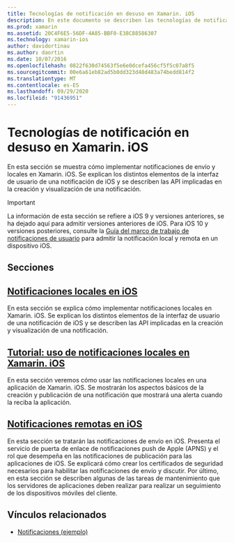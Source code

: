 ```yaml
---
title: Tecnologías de notificación en desuso en Xamarin. iOS
description: En este documento se describen las tecnologías de notificación de iOS que han quedado en desuso en favor del marco de trabajo de notificaciones de usuario, introducidos en iOS 10.
ms.prod: xamarin
ms.assetid: 20C4F6E5-56DF-4A85-BBF0-E38C88586307
ms.technology: xamarin-ios
author: davidortinau
ms.author: daortin
ms.date: 10/07/2016
ms.openlocfilehash: 0822f630d74563f5e6e0dcefa456cf5f5c07a8f5
ms.sourcegitcommit: 00e6a61eb82ad5b0dd323d48d483a74bedd814f2
ms.translationtype: MT
ms.contentlocale: es-ES
ms.lasthandoff: 09/29/2020
ms.locfileid: "91436951"
---
```

# <a name="deprecated-notification-technologies-in-xamarinios"></a>Tecnologías de notificación en desuso en Xamarin. iOS

En esta sección se muestra cómo implementar notificaciones de envío y locales en Xamarin. iOS. Se explican los distintos elementos de la interfaz de usuario de una notificación de iOS y se describen las API implicadas en la creación y visualización de una notificación.

> [!IMPORTANT]
> La información de esta sección se refiere a iOS 9 y versiones anteriores, se ha dejado aquí para admitir versiones anteriores de iOS. Para iOS 10 y versiones posteriores, consulte la [Guía del marco de trabajo de notificaciones de usuario](~/ios/platform/user-notifications/index.md) para admitir la notificación local y remota en un dispositivo iOS.

## <a name="sections"></a>Secciones

<a name="Local Notifications In iOS"></a>

## <a name="local-notifications-in-ios"></a>[Notificaciones locales en iOS](local-notifications-in-ios.md)

En esta sección se explica cómo implementar notificaciones locales en Xamarin. iOS. Se explican los distintos elementos de la interfaz de usuario de una notificación de iOS y se describen las API implicadas en la creación y visualización de una notificación.

<a name="Local Notifications Walkthrough"></a>

## <a name="walkthrough---using-local-notifications-in-xamarinios"></a>[Tutorial: uso de notificaciones locales en Xamarin. iOS](local-notifications-in-ios-walkthrough.md)

En esta sección veremos cómo usar las notificaciones locales en una aplicación de Xamarin. iOS. Se mostrarán los aspectos básicos de la creación y publicación de una notificación que mostrará una alerta cuando la reciba la aplicación.

<a name="Remote Notifications In iOS"></a>

## <a name="remote-notifications-in-ios"></a>[Notificaciones remotas en iOS](remote-notifications-in-ios.md)

En esta sección se tratarán las notificaciones de envío en iOS. Presenta el servicio de puerta de enlace de notificaciones push de Apple (APNS) y el rol que desempeña en las notificaciones de publicación para las aplicaciones de iOS. Se explicará cómo crear los certificados de seguridad necesarios para habilitar las notificaciones de envío y discutir. Por último, en esta sección se describen algunas de las tareas de mantenimiento que los servidores de aplicaciones deben realizar para realizar un seguimiento de los dispositivos móviles del cliente.

## <a name="related-links"></a>Vínculos relacionados

- [Notificaciones (ejemplo)](/samples/xamarin/ios-samples/notifications)